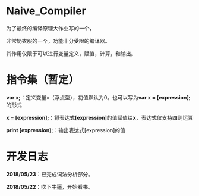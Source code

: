 # Naive_Compiler


为了最终的编译原理大作业写的一个，

非常奶衣服的一个，功能十分受限的编译器。

其作用仅限于可以进行变量定义，赋值，计算，和输出。


# 指令集（暂定）


<b>var x;</b>：定义变量x（浮点型），初值默认为0。也可以写为<b>var x = [expression];</b>的形式

<b>x = [expression];</b>：将表达式<b>[expression]</b>的值赋值给<b>x</b>，表达式仅支持四则运算

<b>print [expression];</b>：输出表达式[expression]的值


# 开发日志

<b>2018/05/23</b>：已完成词法分析部分。

<b>2018/05/22</b>：吹下牛逼，开始看书。
